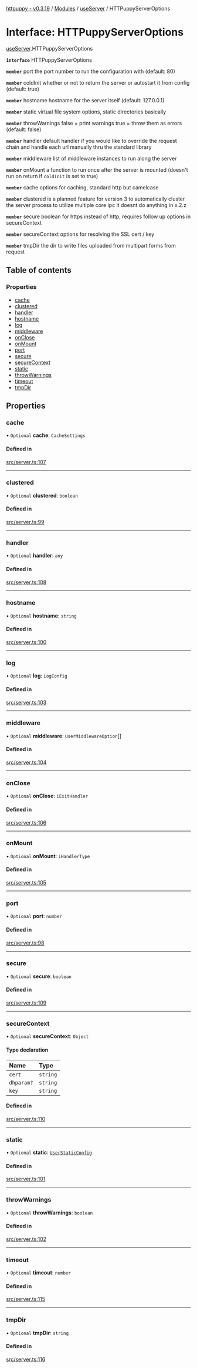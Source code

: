 [httpuppy - v0.3.19](../README.md) / [Modules](../modules.md) / [useServer](../modules/useServer.md) / HTTPuppyServerOptions

# Interface: HTTPuppyServerOptions

[useServer](../modules/useServer.md).HTTPuppyServerOptions

**`interface`** HTTPuppyServerOptions

**`member`** port the port number to run the configuration with (default: 80)

**`member`** coldInit whether or not to return the server or autostart it from config (default: true)

**`member`** hostname hostname for the server itself (default: 127.0.0.1)

**`member`** static virtual file system options, static directories basically

**`member`** throwWarnings false = print warnings true = throw them as errors (default: false)

**`member`** handler default handler if you would like to override the request chain and handle each url manually thru the standard library

**`member`** middleware list of middleware instances to run along the server

**`member`** onMount a function to run once after the server is mounted (doesn't run on return if `coldInit` is set to true)

**`member`** cache options for caching, standard http but camelcase

**`member`** clustered is a planned feature for version 3 to automatically cluster the server process to utilize multiple core ipc it doesnt do anything in x.2.z

**`member`** secure boolean for https instead of http, requires follow up options in secureContext

**`member`** secureContext options for resolving the SSL cert / key

**`member`** tmpDir the dir to write files uploaded from multipart forms from request

## Table of contents

### Properties

- [cache](useServer.HTTPuppyServerOptions.md#cache)
- [clustered](useServer.HTTPuppyServerOptions.md#clustered)
- [handler](useServer.HTTPuppyServerOptions.md#handler)
- [hostname](useServer.HTTPuppyServerOptions.md#hostname)
- [log](useServer.HTTPuppyServerOptions.md#log)
- [middleware](useServer.HTTPuppyServerOptions.md#middleware)
- [onClose](useServer.HTTPuppyServerOptions.md#onclose)
- [onMount](useServer.HTTPuppyServerOptions.md#onmount)
- [port](useServer.HTTPuppyServerOptions.md#port)
- [secure](useServer.HTTPuppyServerOptions.md#secure)
- [secureContext](useServer.HTTPuppyServerOptions.md#securecontext)
- [static](useServer.HTTPuppyServerOptions.md#static)
- [throwWarnings](useServer.HTTPuppyServerOptions.md#throwwarnings)
- [timeout](useServer.HTTPuppyServerOptions.md#timeout)
- [tmpDir](useServer.HTTPuppyServerOptions.md#tmpdir)

## Properties

### cache

• `Optional` **cache**: `CacheSettings`

#### Defined in

[src/server.ts:107](https://github.com/abschill/httpuppy/blob/e5a29e6/src/server.ts#L107)

___

### clustered

• `Optional` **clustered**: `boolean`

#### Defined in

[src/server.ts:99](https://github.com/abschill/httpuppy/blob/e5a29e6/src/server.ts#L99)

___

### handler

• `Optional` **handler**: `any`

#### Defined in

[src/server.ts:108](https://github.com/abschill/httpuppy/blob/e5a29e6/src/server.ts#L108)

___

### hostname

• `Optional` **hostname**: `string`

#### Defined in

[src/server.ts:100](https://github.com/abschill/httpuppy/blob/e5a29e6/src/server.ts#L100)

___

### log

• `Optional` **log**: `LogConfig`

#### Defined in

[src/server.ts:103](https://github.com/abschill/httpuppy/blob/e5a29e6/src/server.ts#L103)

___

### middleware

• `Optional` **middleware**: `UserMiddlewareOption`[]

#### Defined in

[src/server.ts:104](https://github.com/abschill/httpuppy/blob/e5a29e6/src/server.ts#L104)

___

### onClose

• `Optional` **onClose**: `iExitHandler`

#### Defined in

[src/server.ts:106](https://github.com/abschill/httpuppy/blob/e5a29e6/src/server.ts#L106)

___

### onMount

• `Optional` **onMount**: `iHandlerType`

#### Defined in

[src/server.ts:105](https://github.com/abschill/httpuppy/blob/e5a29e6/src/server.ts#L105)

___

### port

• `Optional` **port**: `number`

#### Defined in

[src/server.ts:98](https://github.com/abschill/httpuppy/blob/e5a29e6/src/server.ts#L98)

___

### secure

• `Optional` **secure**: `boolean`

#### Defined in

[src/server.ts:109](https://github.com/abschill/httpuppy/blob/e5a29e6/src/server.ts#L109)

___

### secureContext

• `Optional` **secureContext**: `Object`

#### Type declaration

| Name | Type |
| :------ | :------ |
| `cert` | `string` |
| `dhparam?` | `string` |
| `key` | `string` |

#### Defined in

[src/server.ts:110](https://github.com/abschill/httpuppy/blob/e5a29e6/src/server.ts#L110)

___

### static

• `Optional` **static**: [`UserStaticConfig`](../modules/useServer.md#userstaticconfig)

#### Defined in

[src/server.ts:101](https://github.com/abschill/httpuppy/blob/e5a29e6/src/server.ts#L101)

___

### throwWarnings

• `Optional` **throwWarnings**: `boolean`

#### Defined in

[src/server.ts:102](https://github.com/abschill/httpuppy/blob/e5a29e6/src/server.ts#L102)

___

### timeout

• `Optional` **timeout**: `number`

#### Defined in

[src/server.ts:115](https://github.com/abschill/httpuppy/blob/e5a29e6/src/server.ts#L115)

___

### tmpDir

• `Optional` **tmpDir**: `string`

#### Defined in

[src/server.ts:116](https://github.com/abschill/httpuppy/blob/e5a29e6/src/server.ts#L116)

